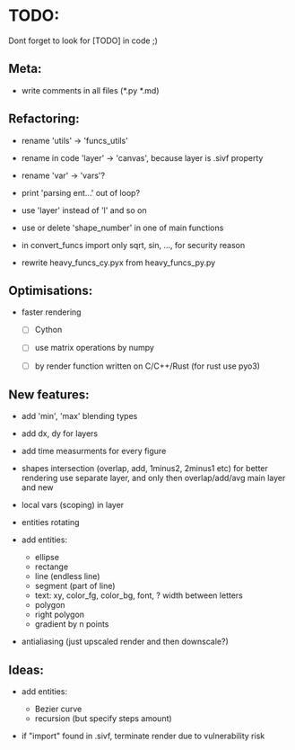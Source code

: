 # TODO:

Dont forget to look for [TODO] in code ;)



## Meta:

- write comments in all files (*.py *.md)



## Refactoring:

- rename 'utils' -> 'funcs_utils'

- rename in code 'layer' -> 'canvas', because layer is .sivf property

- rename 'var' -> 'vars'?

- print 'parsing ent...' out of loop?

- use 'layer' instead of 'l' and so on

- use or delete 'shape_number' in one of main functions

- in convert_funcs import only sqrt, sin, ..., for security reason

- rewrite heavy_funcs_cy.pyx from heavy_funcs_py.py



## Optimisations:

- faster rendering
  - [ ] Cython 
  - [ ] use matrix operations by numpy
  - [ ] by render function written on C/C++/Rust (for rust use pyo3)



## New features:

- add 'min', 'max' blending types

- add dx, dy for layers

- add time measurments for every figure

- shapes intersection (overlap, add, 1minus2, 2minus1 etc)
  for better rendering use separate layer, and only then overlap/add/avg main layer and new

- local vars (scoping) in layer

- entities rotating

- add entities:
  - ellipse
  - rectange
  - line (endless line)
  - segment (part of line)
  - text: xy, color_fg, color_bg, font, ? width between letters
  - polygon
  - right polygon
  - gradient by n points

- antialiasing (just upscaled render and then downscale?)



## Ideas:

- add entities:
  - Bezier curve
  - recursion (but specify steps amount)

- if "import" found in .sivf, terminate render due to vulnerability risk



